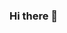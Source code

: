 ### Hi there 👋

<!--
**dihlopees/dihlopees** is a ✨ _special_ ✨ repository because its `README.md` (this file) appears on your GitHub profile.
## Hiiii! I'm Ingrid ⚡⚡

<img src= "https://img.shields.io/badge/Spotify-1ED760?&style=for-the-badge&logo=spotify&logoColor=white"> </code>qvi2jylsg62wzd4mxvlqo1zhp
 ⚡
-->

